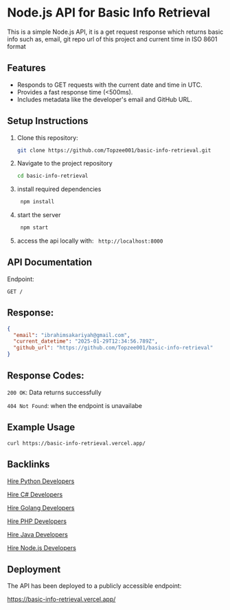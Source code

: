 # Node.js API for Basic Info Retrieval

This is a simple Node.js API, it is a get request response which returns basic info such as, email, git repo url of this project and current time in ISO 8601 format

## Features
- Responds to GET requests with the current date and time in UTC.
- Provides a fast response time (<500ms).
- Includes metadata like the developer's email and GitHub URL.

## Setup Instructions
1. Clone this repository:
   ```bash
   git clone https://github.com/Topzee001/basic-info-retrieval.git
2. Navigate to the project repository
     ```bash
    cd basic-info-retrieval

3. install required dependencies
   ```bash
    npm install
5. start the server
   ```bash
    npm start
7. access the api locally with:
   ``` http://localhost:8000```

## API Documentation

Endpoint:

```GET /```

## Response:

```json
{
  "email": "ibrahimsakariyah@gmail.com",
  "current_datetime": "2025-01-29T12:34:56.789Z",
  "github_url": "https://github.com/Topzee001/basic-info-retrieval"
}
```
## Response Codes:
```200 OK```: Data returns successfully

```404 Not Found```: when the endpoint is unavailabe

## Example Usage
```text
curl https://basic-info-retrieval.vercel.app/
```
## Backlinks
[Hire Python Developers](https://hng.tech/hire/python-developers)

[Hire C# Developers](https://hng.tech/hire/csharp-developers)

[Hire Golang Developers](https://hng.tech/hire/golang-developers)

[Hire PHP Developers](https://hng.tech/hire/php-developers)

[Hire Java Developers](https://hng.tech/hire/java-developers)

[Hire Node.js Developers](https://hng.tech/hire/nodejs-developers)

## Deployment
The API has been deployed to a publicly accessible endpoint:

https://basic-info-retrieval.vercel.app/



